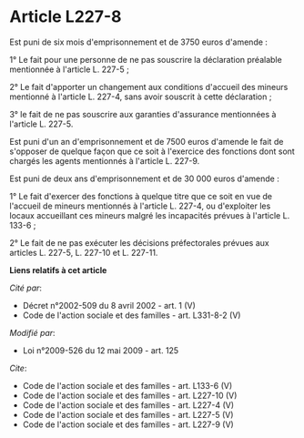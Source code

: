 # Article L227-8

Est puni de six mois d'emprisonnement et de 3750 euros d'amende : 

1° Le fait pour une personne de ne pas souscrire la déclaration préalable mentionnée à l'article L. 227-5 ; 

2° Le fait d'apporter un changement aux conditions d'accueil des mineurs mentionné à l'article L. 227-4, sans avoir souscrit
à cette déclaration ; 

3° le fait de ne pas souscrire aux garanties d'assurance mentionnées à l'article L. 227-5. 

Est puni d'un an d'emprisonnement et de 7500 euros d'amende le fait de s'opposer de quelque façon que ce soit à l'exercice
des fonctions dont sont chargés les agents mentionnés à l'article L. 227-9. 

Est puni de deux ans d'emprisonnement et de 30 000 euros d'amende : 

1° Le fait d'exercer des fonctions à quelque titre que ce soit en vue de l'accueil de mineurs mentionnés à l'article L.
227-4, ou d'exploiter les locaux accueillant ces mineurs malgré les incapacités prévues à l'article L. 133-6 ; 

2° Le fait de ne pas exécuter les décisions préfectorales prévues aux articles L. 227-5, L. 227-10 et L. 227-11.

**Liens relatifs à cet article**

_Cité par_:

  - Décret n°2002-509 du 8 avril 2002 - art. 1 (V)
  - Code de l'action sociale et des familles - art. L331-8-2 (V)

_Modifié par_:

  - Loi n°2009-526 du 12 mai 2009 - art. 125

_Cite_:

  - Code de l'action sociale et des familles - art. L133-6 (V)
  - Code de l'action sociale et des familles - art. L227-10 (V)
  - Code de l'action sociale et des familles - art. L227-4 (V)
  - Code de l'action sociale et des familles - art. L227-5 (V)
  - Code de l'action sociale et des familles - art. L227-9 (V)
